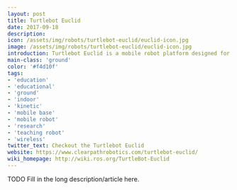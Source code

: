 ```yaml
---
layout: post
title: Turtlebot Euclid
date: 2017-09-18
description:
icon: /assets/img/robots/turtlebot-euclid/euclid-icon.jpg
image: /assets/img/robots/turtlebot-euclid/euclid-icon.jpg
introduction: Turtlebot Euclid is a mobile robot platform designed for learning and development.
main-class: 'ground'
color: '#f4d10f'
tags:
- 'education'
- 'educational'
- 'ground'
- 'indoor'
- 'kinetic'
- 'mobile base'
- 'mobile robot'
- 'research'
- 'teaching robot'
- 'wireless'
twitter_text: Checkout the Turtlebot Euclid
website: https://www.clearpathrobotics.com/turtlebot-euclid/
wiki_homepage: http://wiki.ros.org/TurtleBot-Euclid
---
```


TODO Fill in the long description/article here.
